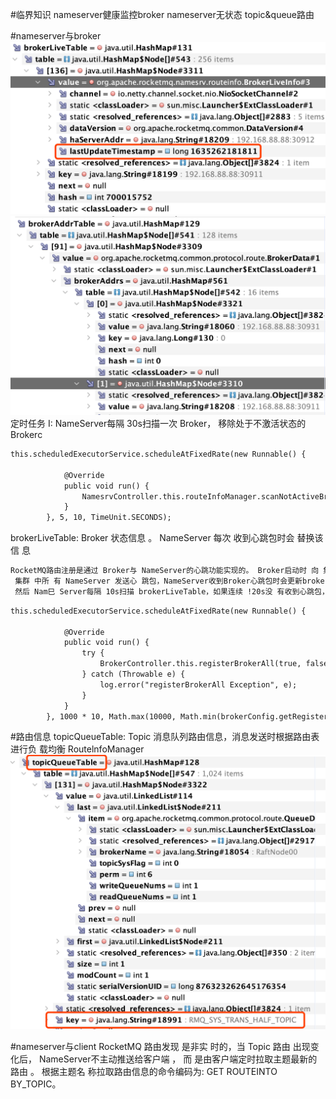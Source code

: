 #临界知识
nameserver健康监控broker
nameserver无状态
topic&queue路由

#nameserver与broker
![](.z_06_分布式_消息队列_rocketmq_03_核心功能_02_注册中心_broker健康监控_路由信息_images/83f29411.png)
![](.z_06_分布式_消息队列_rocketmq_03_核心功能_02_注册中心_broker健康监控_路由信息_images/85fa0ec7.png)
定时任务 I: NameServer每隔 30s扫描一次 Broker， 移除处于不激活状态的 Brokerc
```asp
this.scheduledExecutorService.scheduleAtFixedRate(new Runnable() {

            @Override
            public void run() {
                NamesrvController.this.routeInfoManager.scanNotActiveBroker();
            }
        }, 5, 10, TimeUnit.SECONDS);
```
brokerLiveTable: Broker 状态信息 。 NameServer 每次 收到心跳包时会 替换该信 息 
```asp
RocketMQ路由注册是通过 Broker与 NameServer的心跳功能实现的。 Broker启动时 向 集群中 所有的 NameServ巳r发送 心跳 语句，每隔 30s 向
 集群 中所 有 NameServer 发送心 跳包，NameServer收到Broker心跳包时会更新brokerLiveTable缓存中BrokerLivelnfo的 lastUpdateTimestamp，
 然后 Nam巳 Server每隔 10s扫描 brokerLiveTable，如果连续 !20s没 有收到心跳包， NameServer将移除该 Broker的路由信息同时关闭 Socket连接
```
```asp
this.scheduledExecutorService.scheduleAtFixedRate(new Runnable() {

            @Override
            public void run() {
                try {
                    BrokerController.this.registerBrokerAll(true, false, brokerConfig.isForceRegister());
                } catch (Throwable e) {
                    log.error("registerBrokerAll Exception", e);
                }
            }
        }, 1000 * 10, Math.max(10000, Math.min(brokerConfig.getRegisterNameServerPeriod(), 60000)), TimeUnit.MILLISECONDS);

```
#路由信息
topicQueueTable: Topic 消息队列路由信息，消息发送时根据路由表进行负 载均衡
RoutelnfoManager
![](.z_06_分布式_消息队列_rocketmq_03_核心功能_02_注册中心__images/5c009cb1.png)

#nameserver与client
RocketMQ 路由发现 是非实 时的，当 Topic 路由 出现变化后， NameServer不主动推送给客户端 ， 而 是由客户端定时拉取主题最新的路由 。 根据主题名 称拉取路由信息的命令编码为: GET ROUTEINTO BY_TOPIC。 
